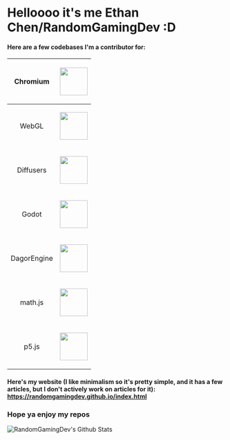 # Helloooo it's me Ethan Chen/RandomGamingDev :D

#### Here are a few codebases I'm a contributor for:

| Chromium | <p align="center"><a href="https://www.chromium.org/chromium-projects/" target=”_blank”><img src="https://github.com/user-attachments/assets/ba214470-07e3-48d8-a9fd-4f51a2f054f4" height=64 /></a></p> |
| --- | --- |
| <p align="center">WebGL</p> | <p align="center"><a href="https://www.khronos.org/webgl/" target=”_blank”><img src="https://github.com/user-attachments/assets/ff65a9bd-bfec-4dbb-9ca8-2abcc0c5d87d" height=64 /></a></p> |
| <p align="center">Diffusers</p> | <p align="center"><a href="https://huggingface.co/docs/diffusers/en/index" target=”_blank”><img src="https://github.com/user-attachments/assets/cc3ffd91-ec11-46e6-854f-aa1ceddf09dd" height=64 /></a></p> |
| <p align="center">Godot</p> | <p align="center"><a href="https://godotengine.org/" target=”_blank”><img src="https://github.com/user-attachments/assets/f2a828a6-0081-4e88-ac80-87de091f7e6a" height=64 /></a></p> |
| <p align="center">DagorEngine</p> | <p align="center"><a href="https://gaijinent.com/news/dagor-engine-gone-open-source" target=”_blank”><img src="https://github.com/user-attachments/assets/82c7023e-e4ba-4dd5-8f04-918e8591286b" height=64 /></a></p> |
| <p align="center">math.js</p> | <p align="center"><a href="https://mathjs.org/" target=”_blank”><img src="https://github.com/user-attachments/assets/3108600c-a52f-4474-9150-79c4ef7c1fe7" height=64 /></a></p> |
| <p align="center">p5.js</p> | <p align="center"><a href="https://p5js.org/" target=”_blank”><img src="https://github.com/user-attachments/assets/066a6fcb-70d9-4376-abf6-f242e6a6c6fe" height=64 /></a></p> |

#### Here's my website (I like minimalism so it's pretty simple, and it has a few articles, but I don't actively work on articles for it): https://randomgamingdev.github.io/index.html

### Hope ya enjoy my repos

![RandomGamingDev's Github Stats](https://github-readme-stats.vercel.app/api?username=RandomGamingDev&show_icons=true&theme=github_dark&count_private=true&include_all_commits=true)
